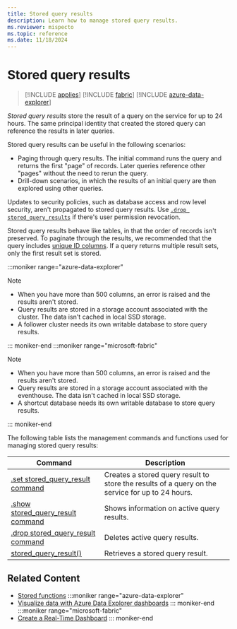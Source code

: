 ```yaml
---
title: Stored query results
description: Learn how to manage stored query results.
ms.reviewer: mispecto
ms.topic: reference
ms.date: 11/18/2024
---
```


# Stored query results

> [!INCLUDE [applies](../includes/applies-to-version/applies.md)] [!INCLUDE [fabric](../includes/applies-to-version/fabric.md)] [!INCLUDE [azure-data-explorer](../includes/applies-to-version/azure-data-explorer.md)]

*Stored query results* store the result of a query on the service for up to 24 hours. The same principal identity that created the stored query can reference the results in later queries.

Stored query results can be useful in the following scenarios:

* Paging through query results. The initial command runs the query and returns the first "page" of records. Later queries reference other "pages" without the need to rerun the query.
* Drill-down scenarios, in which the results of an initial query are then explored using other queries.

Updates to security policies, such as database access and row level security, aren't propagated to stored query results. Use [`.drop stored_query_results`](drop-stored-query-result-command.md) if there's user permission revocation.

Stored query results behave like tables, in that the order of records isn't preserved. To paginate through the results, we recommended that the query includes [unique ID columns](../query/stored-query-result-function.md#pagination). If a query returns multiple result sets, only the first result set is stored.

:::moniker range="azure-data-explorer"
> [!NOTE]
>
> * When you have more than 500 columns, an error is raised and the results aren't stored.
> * Query results are stored in a storage account associated with the cluster. The data isn't cached in local SSD storage.
> * A follower cluster needs its own writable database to store query results.

::: moniker-end
:::moniker range="microsoft-fabric"

> [!NOTE]
>
> * When you have more than 500 columns, an error is raised and the results aren't stored.
> * Query results are stored in a storage account associated with the eventhouse. The data isn't cached in local SSD storage.
> * A shortcut database needs its own writable database to store query results.

::: moniker-end

The following table lists the management commands and functions used for managing stored query results:

|Command| Description|
|---|---|
|[.set stored_query_result command](set-stored-query-result-command.md)| Creates a stored query result to store the results of a query on the service for up to 24 hours.|
|[.show stored_query_result command](show-stored-query-result-command.md)| Shows information on active query results. |
|[.drop stored_query_result command](drop-stored-query-result-command.md)| Deletes active query results.|
|[stored_query_result()](../query/stored-query-result-function.md)| Retrieves a stored query result. |

## Related Content

* [Stored functions](../query/schema-entities/stored-functions.md)
:::moniker range="azure-data-explorer"
* [Visualize data with Azure Data Explorer dashboards](/azure/data-explorer/azure-data-explorer-dashboards)
::: moniker-end
:::moniker range="microsoft-fabric"
* [Create a Real-Time Dashboard](/fabric/real-time-intelligence/dashboard-real-time-create)
::: moniker-end
